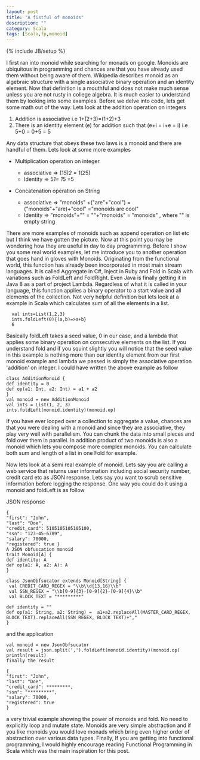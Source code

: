 ```yaml
---
layout: post
title: "A fistful of monoids"
description: ""
category: Scala
tags: [Scala,fp,monoid]
---
```

{% include JB/setup %}

I first ran into monoid while searching for monads on google. Monoids are ubiquitous in programming and chances are that you have already used them without being aware of them.  Wikipedia describes monoid as an algebraic structure with a single associative binary operation and an identity element. Now that definition is a mouthful and does not make much sense unless you are not rusty in college algebra. It is much easier to understand them by looking into some examples.
Before we delve into code, lets get some math out of the way. Lets look at the addition operation on integers

   1) Addition is associative i.e 1+(2+3)=(1+2)+3
   2) There is an identity element (e) for addition such that (e+i = i+e = i) i.e 5+0  =  0+5 = 5

Any data structure that obeys these two laws is a monoid and there are handful of them. Lets look at some more examples

  * Multiplication operation on integer.

    *  associative => (1*5)*2 = 1*(2*5)
    * Identity => 5*1= 1*5 =5

  * Concatenation operation on String
    * associative =>  "monoids" +("are"+"cool") = ("monoids"+"are)+"cool" ="monoids are cool"
    * Identity => "monoids"+""  =  ""+"monoids" = "monoids" , where "" is empty string

There are more examples of monoids such as append operation on list etc but I think we have gotten the picture.
Now at this point you may be wondering how they are useful in day to day programming. Before I show you some real world examples, let me introduce you to another operation that goes hand in gloves with Monoids.
Originating from the functional world, this function has already been incorporated in most main stream languages.
It is called Aggregate in C#, Inject in Ruby and Fold in Scala with variations such as FoldLeft and FoldRight.
Even Java is finally getting it in Java 8 as a part of project Lambda. Regardless of what it is called in your language, this function applies a binary operator to a start value and all elements of the collection.
Not very helpful definition but lets look at a example in Scala which calculates sum of all the elements in a list.

```
  val ints=List(1,2,3)
  ints.foldLeft(0){(a,b)=>a+b}
  6
``` 
 Basically foldLeft takes a seed value, 0 in our case, and a lambda that applies some binary operation on consecutive elements on the list.
 If you understand fold and if you squint slightly you will notice that the seed value in this example is nothing more than our identity element from our first monoid example and lambda we passed is simply the associative operation 'addition' on integer.
 I could have written the above example as follow

```
class AdditionMonoid {
def identity = 0
def op(a1: Int, a2: Int) = a1 + a2
}
val monoid = new AdditionMonoid
val ints = List(1, 2, 3)
ints.foldLeft(monoid.identity)(monoid.op)
```
 If you have ever looped over a collection to aggregate a value, chances are that you were dealing with a monoid and since they are associative, they play very well with parallelism. You can chunk the data into small pieces and fold over them in parallel. In addition product of two monoids is also a monoid which lets you compose more complex monoids. You can calculate both sum and length of a list in one Fold for example.

Now lets look at a semi real example of monoid. Lets say you are calling a web service that returns user information including social security number, credit card etc as JSON response. Lets say you want to scrub sensitive information before logging the response. One way you could do it using a monoid and foldLeft is as follow

JSON response
```
{
"first": "John",
"last": "Doe",
"credit_card": 5105105105105100,
"ssn": "123-45-6789",
"salary": 70000,
"registered": true }
A JSON obfuscation monoid
trait Monoid[A] {
def identity: A
def op(a1: A, a2: A): A
}

class JsonObfsucator extends Monoid[String] {
 val CREDIT_CARD_REGEX = "\\b\\d{13,16}\\b"
 val SSN_REGEX = "\\b[0-9]{3}-[0-9]{2}-[0-9]{4}\\b"
 val BLOCK_TEXT = "*********"

def identity = ""
def op(a1: String, a2: String) =  a1+a2.replaceAll(MASTER_CARD_REGEX, BLOCK_TEXT).replaceAll(SSN_REGEX, BLOCK_TEXT)+","
}
```
and the application

```
val monoid = new JsonObfsucator
val result = json.split(',').foldLeft(monoid.identity)(monoid.op)
println(result)
finally the result

{
"first": "John",
"last": "Doe",
"credit_card": *********,
"ssn": "*********",
"salary": 70000,
"registered": true
}
```
 a very trivial example showing the power of monoids and fold. No need to explicitly loop and mutate state. Monoids are very simple abstraction and if you like monoids you would love monads which bring even higher order of abstraction over various data types. Finally, If you are getting into functional programming, I would highly encourage reading Functional Programming in Scala which was the main inspiration for this post.
